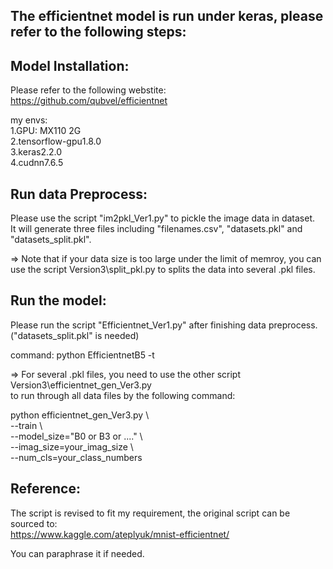## The efficientnet model is run under keras, please refer to the following steps:

## Model Installation:
Please refer to the following webstite:  
https://github.com/qubvel/efficientnet

my envs:   
1.GPU: MX110 2G  
2.tensorflow-gpu1.8.0  
3.keras2.2.0  
4.cudnn7.6.5

## Run data Preprocess:
Please use the script "im2pkl_Ver1.py" to pickle the image data in dataset.  
It will generate three files including "filenames.csv", "datasets.pkl" and "datasets_split.pkl".  

=> Note that if your data size is too large under the limit of memroy, you can use the script Version3\split_pkl.py to splits the data into several .pkl files.


## Run the model:
Please run the script "Efficientnet_Ver1.py" after finishing data preprocess. ("datasets_split.pkl" is needed)  

command: python EfficientnetB5 -t  

=> For several .pkl files, you need to use the other script Version3\efficientnet_gen_Ver3.py  
to run through all data files by the following command:  


python efficientnet_gen_Ver3.py \  
--train \    
--model_size="B0 or B3 or ...." \  
--imag_size=your_imag_size \  
--num_cls=your_class_numbers  



## Reference:
The script is revised to fit my requirement, the original script can be sourced to:  
https://www.kaggle.com/ateplyuk/mnist-efficientnet/  

You can paraphrase it if needed.

